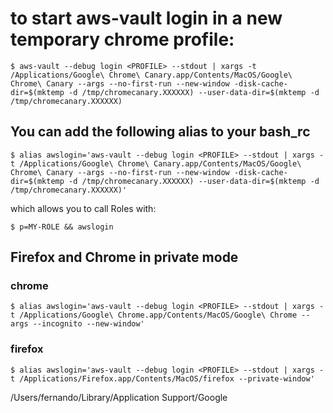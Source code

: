 # to start aws-vault login in a new temporary chrome profile:

` $ aws-vault --debug login <PROFILE> --stdout | xargs -t /Applications/Google\ Chrome\ Canary.app/Contents/MacOS/Google\ Chrome\ Canary --args --no-first-run --new-window -disk-cache-dir=$(mktemp -d /tmp/chromecanary.XXXXXX) --user-data-dir=$(mktemp -d /tmp/chromecanary.XXXXXX) `


## You can add the following alias to your bash_rc

` $ alias awslogin='aws-vault --debug login <PROFILE> --stdout | xargs -t /Applications/Google\ Chrome\ Canary.app/Contents/MacOS/Google\ Chrome\ Canary --args --no-first-run --new-window -disk-cache-dir=$(mktemp -d /tmp/chromecanary.XXXXXX) --user-data-dir=$(mktemp -d /tmp/chromecanary.XXXXXX)' `

which allows you to call Roles with:

`$ p=MY-ROLE && awslogin`


## Firefox and Chrome in private mode

### chrome
` $ alias awslogin='aws-vault --debug login <PROFILE> --stdout | xargs -t /Applications/Google\ Chrome.app/Contents/MacOS/Google\ Chrome --args --incognito --new-window' `

### firefox
` $ alias awslogin='aws-vault --debug login <PROFILE> --stdout | xargs -t /Applications/Firefox.app/Contents/MacOS/firefox --private-window' `


/Users/fernando/Library/Application Support/Google